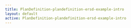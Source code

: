 ```yaml
---
title: PlanDefinition-plandefinition-ersd-example-intro
layout: default
active: PlanDefinition-plandefinition-ersd-example-intro
---
```


